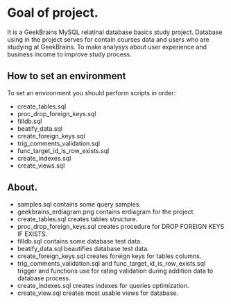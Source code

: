 # Goal of project.

It is a GeekBrains MySQL relatinal database basics study project. Database using in the project serves for contain courses data and users who are studying at GeekBrains. To make analysys about user experience and business income to improve study process.

## How to set an environment

To set an environment you should perform scripts in order:
* create_tables.sql
* proc_drop_foreign_keys.sql
* filldb.sql
* beatify_data.sql
* create_foreign_keys.sql
* trig_comments_validation.sql
* func_target_id_is_row_exists.sql
* create_indexes.sql
* create_views.sql

## About.

* samples.sql contains some query samples.
* geekbrains_erdiagram.png contains erdiagram for the project.
* create_tables.sql creates tables structure.
* proc_drop_foreign_keys.sql creates procedure for DROP FOREIGN KEYS IF EXISTS.
* filldb.sql contains some database test data.
* beatify_data.sql beautifies database test data.
* create_foreign_keys.sql creates foreign keys for tables columns.
* trig_comments_validation.sql and func_target_id_is_row_exists.sql trigger and functions use for rating validation during addition data to database process.
* create_indexes.sql creates indexes for queries optimization.
* create_view.sql creates most usable views for database.